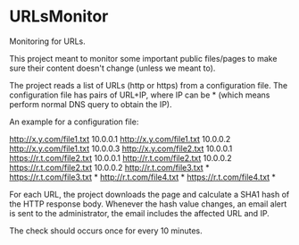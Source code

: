 # URLsMonitor
Monitoring for URLs.

This project meant to monitor some important public files/pages to make sure their content doesn't change (unless we meant to).

The project reads a list of URLs (http or https) from a configuration file.
The configuration file has pairs of URL+IP, where IP can be * (which means perform normal DNS query to obtain the IP).

An example for a configuration file:

http://x.y.com/file1.txt   10.0.0.1
http://x.y.com/file1.txt   10.0.0.2
http://x.y.com/file1.txt   10.0.0.3
http://x.y.com/file2.txt   10.0.0.1
https://r.t.com/file2.txt   10.0.0.1
http://r.t.com/file2.txt   10.0.0.2
https://r.t.com/file2.txt   10.0.0.2
http://r.t.com/file3.txt   *
https://r.t.com/file3.txt   *
http://r.t.com/file4.txt   *
https://r.t.com/file4.txt   *


For each URL, the project downloads the page and calculate a SHA1 hash of the HTTP response body.
Whenever the hash value changes, an email alert is sent to the administrator, the email includes the affected URL and IP.

The check should occurs once for every 10 minutes.
